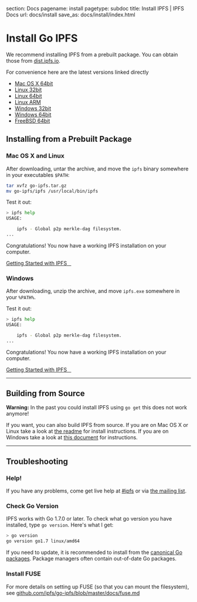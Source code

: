 section: Docs
pagename: install
pagetype: subdoc
title: Install IPFS | IPFS Docs
url: docs/install
save_as: docs/install/index.html

# Install Go IPFS

We recommend installing IPFS from a prebuilt package. You can obtain those from [dist.ipfs.io](https://dist.ipfs.io/#go-ipfs).

For convenience here are the latest versions linked directly

- <i class="fa fa-apple"></i> [Mac OS X 64bit](https://dist.ipfs.io/go-ipfs/v0.4.7/go-ipfs_v0.4.7_darwin-amd64.tar.gz)
- <i class="fa fa-linux"></i> [Linux 32bit](https://dist.ipfs.io/go-ipfs/v0.4.7/go-ipfs_v0.4.7_linux-386.tar.gz)
- <i class="fa fa-linux"></i> [Linux 64bit](https://dist.ipfs.io/go-ipfs/v0.4.7/go-ipfs_v0.4.7_linux-amd64.tar.gz)
- <i class="fa fa-linux"></i> [Linux ARM](https://dist.ipfs.io/go-ipfs/v0.4.7/go-ipfs_v0.4.7_linux-arm.tar.gz)
- <i class="fa fa-windows"></i> [Windows 32bit](https://dist.ipfs.io/go-ipfs/v0.4.7/go-ipfs_v0.4.7_windows-386.zip)
- <i class="fa fa-windows"></i> [Windows 64bit](https://dist.ipfs.io/go-ipfs/v0.4.7/go-ipfs_v0.4.7_windows-amd64.zip)
- <i class="fa fa-freebsd"></i> [FreeBSD 64bit](https://dist.ipfs.io/go-ipfs/v0.4.7/go-ipfs_v0.4.7_freebsd-amd64.tar.gz)



## Installing from a Prebuilt Package

### Mac OS X and Linux

After downloading, untar the archive, and move the `ipfs` binary somewhere in your executables `$PATH`:

```sh
tar xvfz go-ipfs.tar.gz
mv go-ipfs/ipfs /usr/local/bin/ipfs
```

Test it out:

```sh
> ipfs help
USAGE:

    ipfs - Global p2p merkle-dag filesystem.
...
```

Congratulations! You now have a working IPFS installation on your computer.

<a class="button button-primary" href="../getting-started" role="button">
  Getting Started with IPFS &nbsp;&nbsp;<i class="fa fa-arrow-right"></i>
</a>

### Windows

After downloading, unzip the archive, and move `ipfs.exe`  somewhere in your `%PATH%`.

Test it out:

```sh
> ipfs help
USAGE:

    ipfs - Global p2p merkle-dag filesystem.
...
```

Congratulations! You now have a working IPFS installation on your computer.

<a class="button button-primary" href="../getting-started" role="button">
  Getting Started with IPFS &nbsp;&nbsp;<i class="fa fa-arrow-right"></i>
</a>

---

## Building from Source

<div class="message mb">
  <strong>Warning:</strong> In the past you could install IPFS using <code>go get</code> this
  does not work anymore!
</div>

If you want, you can also build IPFS from source.
If you are on Mac OS X or Linux take a look at [the readme](https://github.com/ipfs/go-ipfs#build-from-source) for install instructions.
If you are on Windows take a look at [this document](https://github.com/ipfs/go-ipfs/blob/master/docs/windows.md) for instructions.

---

## Troubleshooting

### Help!

If you have any problems, come get live help at
[#ipfs](../#community) or via [the mailing list](../#community).

### Check Go Version

IPFS works with Go 1.7.0 or later.
To check what go version you have installed, type `go version`.
Here's what I get:

```sh
> go version
go version go1.7 linux/amd64
```

If you need to update, it is recommended to install from the
[canonical Go packages](https://golang.org/doc/install/).
Package managers often contain out-of-date Go packages.

### Install FUSE

For more details on setting up FUSE (so that you can mount the filesystem), see [github.com/ipfs/go-ipfs/blob/master/docs/fuse.md](https://github.com/ipfs/go-ipfs/blob/master/docs/fuse.md)
